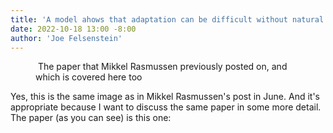 ```yaml
---
title: 'A model ahows that adaptation can be difficult without natural selection.  Here's why.'
date: 2022-10-18 13:00 -8:00
author: 'Joe Felsenstein'
---
```


<figure><img src="" alt="">

<caption>The paper that Mikkel Rasmussen previously posted on, and which is covered here too</caption>
</figure>


Yes, this is the same image as in Mikkel Rasmussen's post in June.   And it's appropriate because I want to discuss the same paper in some more detail.  The paper (as you can see) is this one:  
